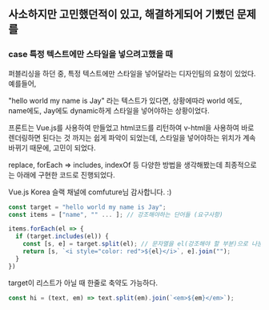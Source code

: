 ## 사소하지만 고민했던적이 있고, 해결하게되어 기뻤던 문제를

### case 특정 텍스트에만 스타일을 넣으려고했을 때

퍼블리싱을 하던 중, 특정 텍스트에만 스타일을 넣어달라는 디자인팀의 요청이 있었다.
예를들어,

"hello world my name is Jay" 라는 텍스트가 있다면, 상황에따라
world 에도, name에도, Jay에도 dynamic하게 스타일을 넣어야하는 상황이었다.

프론트는 Vue.js를 사용하여 만들었고 html코드를 리턴하여 v-html을 사용하여 바로 렌더링하면 된다는 것 까지는
쉽게 파악이 되었는데, 스타일을 넣어야하는 위치가 계속 바뀌기 때문에, 고민이 되었다.

replace, forEach => includes, indexOf 등 다양한 방법을 생각해봤는데
최종적으로는 아래에 구현한 코드로 진행되었다.

Vue.js Korea 슬랙 채널에 comfuture님 감사합니다. :)

```js
const target = "hello world my name is Jay";
const items = ["name", "" ... ]; // 강조해야하는 단어들 (요구사항)

items.forEach(el => {
  if (target.includes(el)) {
    const [s, e] = target.split(el); // 문자열을 el(강조해야 할 부분)으로 나눈다.
    return [s, `<i style="color: red">${el}</i>`, e].join("");
  }
})

```

target이 리스트가 아닐 때 한줄로 축약도 가능하다.

```js
const hi = (text, em) => text.split(em).join(`<em>${em}</em>`);
```
